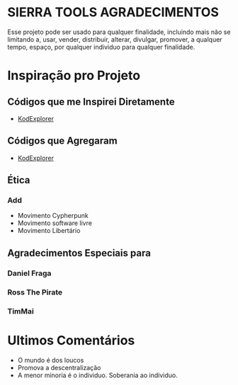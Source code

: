 SIERRA TOOLS AGRADECIMENTOS
=========================================

Esse projeto pode ser usado para qualquer finalidade, incluindo mais não se limitando a, usar, vender, distribuir, alterar, divulgar, promover, a qualquer tempo, espaço, por qualquer individuo para qualquer finalidade.

# Inspiração pro Projeto

## Códigos que me Inspirei Diretamente

- [KodExplorer](https://github.com/kalcaddle/KodExplorer)



## Códigos que Agregaram

- [KodExplorer](hiiamrohit/find-ip-location)



## Ética

### Add
- Movimento Cypherpunk
- Movimento software livre
- Movimento Libertário


## Agradecimentos Especiais para

### Daniel Fraga

### Ross The Pirate

### TimMai


# Ultimos Comentários

- O mundo é dos loucos
- Promova a descentralização
- A menor minoria é o individuo. Soberania ao individuo.